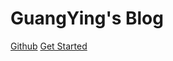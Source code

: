 


# GuangYing's  Blog

<a href="https://github.com/guangyingmi/guangying-website.git">Github</a>
<a href="#README">Get Started</a>